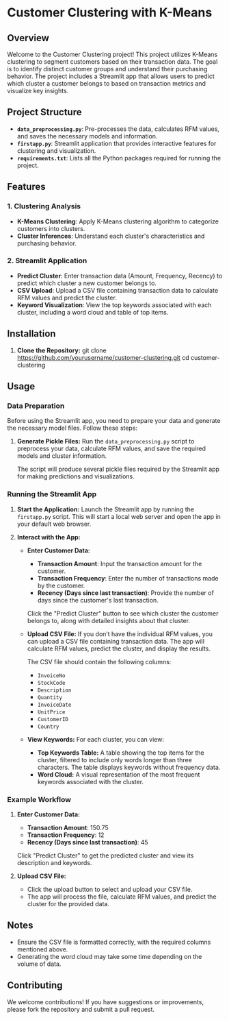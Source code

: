 # Customer Clustering with K-Means

## Overview

Welcome to the Customer Clustering project! This project utilizes K-Means clustering to segment customers based on their transaction data. The goal is to identify distinct customer groups and understand their purchasing behavior. The project includes a Streamlit app that allows users to predict which cluster a customer belongs to based on transaction metrics and visualize key insights.

## Project Structure

- **`data_preprocessing.py`**: Pre-processes the data, calculates RFM values, and saves the necessary models and information.
- **`firstapp.py`**: Streamlit application that provides interactive features for clustering and visualization.
- **`requirements.txt`**: Lists all the Python packages required for running the project.

## Features

### 1. Clustering Analysis
- **K-Means Clustering**: Apply K-Means clustering algorithm to categorize customers into clusters.
- **Cluster Inferences**: Understand each cluster's characteristics and purchasing behavior.

### 2. Streamlit Application
- **Predict Cluster**: Enter transaction data (Amount, Frequency, Recency) to predict which cluster a new customer belongs to.
- **CSV Upload**: Upload a CSV file containing transaction data to calculate RFM values and predict the cluster.
- **Keyword Visualization**: View the top keywords associated with each cluster, including a word cloud and table of top items.

## Installation

1. **Clone the Repository:**
   git clone https://github.com/yourusername/customer-clustering.git
   cd customer-clustering
## Usage

### Data Preparation

Before using the Streamlit app, you need to prepare your data and generate the necessary model files. Follow these steps:

1. **Generate Pickle Files:**
   Run the `data_preprocessing.py` script to preprocess your data, calculate RFM values, and save the required models and cluster information.

   The script will produce several pickle files required by the Streamlit app for making predictions and visualizations.

### Running the Streamlit App

1. **Start the Application:**
   Launch the Streamlit app by running the `firstapp.py` script. This will start a local web server and open the app in your default web browser.

2. **Interact with the App:**
   - **Enter Customer Data:**
     - **Transaction Amount**: Input the transaction amount for the customer.
     - **Transaction Frequency**: Enter the number of transactions made by the customer.
     - **Recency (Days since last transaction)**: Provide the number of days since the customer's last transaction.

     Click the "Predict Cluster" button to see which cluster the customer belongs to, along with detailed insights about that cluster.

   - **Upload CSV File:**
     If you don’t have the individual RFM values, you can upload a CSV file containing transaction data. The app will calculate RFM values, predict the cluster, and display the results.

     The CSV file should contain the following columns:
     - `InvoiceNo`
     - `StockCode`
     - `Description`
     - `Quantity`
     - `InvoiceDate`
     - `UnitPrice`
     - `CustomerID`
     - `Country`

   - **View Keywords:**
     For each cluster, you can view:
     - **Top Keywords Table:** A table showing the top items for the cluster, filtered to include only words longer than three characters. The table displays keywords without frequency data.
     - **Word Cloud:** A visual representation of the most frequent keywords associated with the cluster.

### Example Workflow

1. **Enter Customer Data:**
   - **Transaction Amount**: 150.75
   - **Transaction Frequency**: 12
   - **Recency (Days since last transaction)**: 45

   Click "Predict Cluster" to get the predicted cluster and view its description and keywords.

2. **Upload CSV File:**
   - Click the upload button to select and upload your CSV file.
   - The app will process the file, calculate RFM values, and predict the cluster for the provided data.

## Notes

- Ensure the CSV file is formatted correctly, with the required columns mentioned above.
- Generating the word cloud may take some time depending on the volume of data.

## Contributing

We welcome contributions! If you have suggestions or improvements, please fork the repository and submit a pull request.

